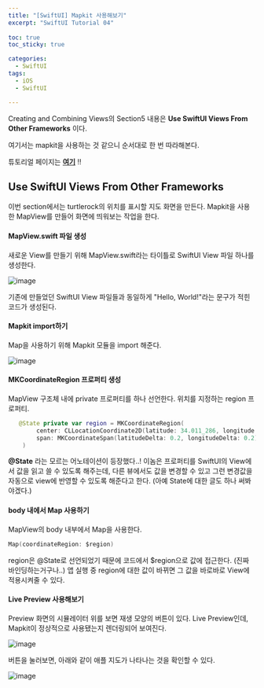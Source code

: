 ```yaml
---
title: "[SwiftUI] Mapkit 사용해보기"
excerpt: "SwiftUI Tutorial 04"
  
toc: true
toc_sticky: true

categories:
  - SwiftUI
tags:
  - iOS
  - SwiftUI

---
```

Creating and Combining Views의 Section5 내용은 **Use SwiftUI Views From Other Frameworks** 이다.

여기서는 mapkit을 사용하는 것 같으니 순서대로 한 번 따라해본다.

튜토리얼 페이지는 **[여기](https://developer.apple.com/tutorials/swiftui/creating-and-combining-views)** !!

## Use SwiftUI Views From Other Frameworks

이번 section에서는 turtlerock의 위치를 표시할 지도 화면을 만든다. Mapkit을 사용한 MapView를 만들어 화면에 띄워보는 작업을 한다.

#### MapView.swift 파일 생성

새로운 View를 만들기 위해 MapView.swift라는 타이틀로 SwiftUI View 파일 하나를 생성한다.

![image](https://user-images.githubusercontent.com/22000470/180649661-89a51170-8bf6-453e-b539-54c9324c63bb.png)

기존에 만들었던 SwiftUI View 파일들과 동일하게 "Hello, World!"라는 문구가 적힌 코드가 생성된다.

#### Mapkit import하기

Map을 사용하기 위해 Mapkit 모듈을 import 해준다.

![image](https://user-images.githubusercontent.com/22000470/180649735-366acf9a-371b-4de6-8cdd-f09f3d6748a3.png)

#### MKCoordinateRegion 프로퍼티 생성

MapView 구조체 내에 private 프로퍼티를 하나 선언한다. 위치를 지정하는 region 프로퍼티.

```swift
   @State private var region = MKCoordinateRegion(
        center: CLLocationCoordinate2D(latitude: 34.011_286, longitude: -116.166_868),
        span: MKCoordinateSpan(latitudeDelta: 0.2, longitudeDelta: 0.2)
    )
```

**@State** 라는 모르는 어노테이션이 등장했다..! 이놈은 프로퍼티를 SwiftUI의 View에서 값을 읽고 쓸 수 있도록 해주는데, 다른 뷰에서도 값을 변경할 수 있고 그런 변경값을 자동으로 view에 반영할 수 있도록 해준다고 한다. (아예 State에 대한 글도 하나 써봐야겠다.)

#### body 내에서 Map 사용하기

MapView의 body 내부에서 Map을 사용한다.

```swift
Map(coordinateRegion: $region)
```

region은 @State로 선언되었기 때문에 코드에서 $region으로 값에 접근한다. (진짜 바인딩하는거구나..) 앱 실행 중 region에 대한 값이 바뀌면 그 값을 바로바로 View에 적용시켜줄 수 있다.

#### Live Preview 사용해보기

Preview 화면의 시뮬레이터 위를 보면 재생 모양의 버튼이 있다. Live Preview인데, Mapkit이 정상적으로 사용됐는지 렌더링되어 보여진다.

![image](https://user-images.githubusercontent.com/22000470/180650347-5dc4d7b4-1b6c-4058-b3e7-11e287cf09e9.png)

버튼을 눌러보면, 아래와 같이 애플 지도가 나타나는 것을 확인할 수 있다.

![image](https://user-images.githubusercontent.com/22000470/180650420-1782acd3-bde3-45af-bdbf-6e8f60c08e67.png)
